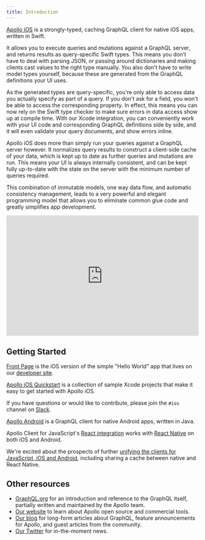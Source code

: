 ```yaml
---
title: Introduction
---
```


[Apollo iOS](https://github.com/apollographql/apollo-ios) is a strongly-typed, caching GraphQL client for native iOS apps, written in Swift.

It allows you to execute queries and mutations against a GraphQL server, and returns results as query-specific Swift types. This means you don’t have to deal with parsing JSON, or passing around dictionaries and making clients cast values to the right type manually. You also don't have to write model types yourself, because these are generated from the GraphQL definitions your UI uses.

As the generated types are query-specific, you're only able to access data you actually specify as part of a query. If you don't ask for a field, you won't be able to access the corresponding property. In effect, this means you can now rely on the Swift type checker to make sure errors in data access show up at compile time. With our Xcode integration, you can conveniently work with your UI code and corresponding GraphQL definitions side by side, and it will even validate your query documents, and show errors inline.

Apollo iOS does more than simply run your queries against a GraphQL server however. It normalizes query results to construct a client-side cache of your data, which is kept up to date as further queries and mutations are run. This means your UI is always internally consistent, and can be kept fully up-to-date with the state on the server with the minimum number of queries required.

This combination of immutable models, one way data flow, and automatic consistency management, leads to a very powerful and elegant programming model that allows you to eliminate common glue code and greatly simplifies app development.

<style>.embed-container { position: relative; padding-bottom: 62.49%; height: 0; overflow: hidden; max-width: 100%; } .embed-container iframe, .embed-container object, .embed-container embed { position: absolute; top: 0; left: 0; width: 100%; height: 100%; }</style><div class='embed-container'><iframe src='https://player.vimeo.com/video/188363242?autoplay=1&loop=1' frameborder='0' webkitAllowFullScreen mozallowfullscreen allowFullScreen></iframe></div>

<h2 id="getting-started">Getting Started</h2>

[Front Page](https://github.com/apollographql/frontpage-ios-app) is the iOS version of the simple "Hello World" app that lives on our [developer site](http://dev.apollodata.com).

[Apollo iOS Quickstart](https://github.com/apollographql/apollo-ios-quickstart) is a collection of sample Xcode projects that make it easy to get started with Apollo iOS.

If you have questions or would like to contribute, please join the `#ios` channel on [Slack](http://www.apollodata.com/#slack).

[Apollo Android](https://github.com/apollographql/apollo-android) is a GraphQL client for native Android apps, written in Java.

Apollo Client for JavaScript's [React integration](/react) works with [React Native](https://facebook.github.io/react-native/) on both iOS and Android.

We're excited about the prospects of further [unifying the clients for JavaScript, iOS and Android](https://dev-blog.apollodata.com/one-graphql-client-for-javascript-ios-and-android-64993c1b7991), including sharing a cache between native and React Native.

<h2 id="learn-more">Other resources</h2>

- [GraphQL.org](http://graphql.org) for an introduction and reference to the GraphQL itself, partially written and maintained by the Apollo team.
- [Our website](http://www.apollodata.com/) to learn about Apollo open source and commercial tools.
- [Our blog](https://dev-blog.apollodata.com) for long-form articles about GraphQL, feature announcements for Apollo, and guest articles from the community.
- [Our Twitter](https://twitter.com/apollographql) for in-the-moment news.
